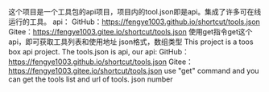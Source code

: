 这个项目是一个工具包的api项目，项目内的tool.json即是api。集成了许多可在线运行的工具。
api：
GitHub：https://fengye1003.github.io/shortcut/tools.json
Gitee：https://fengye1003.gitee.io/shortcut/tools.json
使用get指令get这个api，即可获取工具列表和使用地址
json格式，数组类型
This project is a toos box api project.
The tools.json is api,
our api:
GitHub：https://fengye1003.github.io/shortcut/tools.json
Gitee：https://fengye1003.gitee.io/shortcut/tools.json
use "get" command and you can get the tools list and url of tools.
json number
